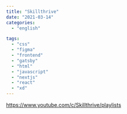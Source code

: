 ```yaml
---
title: "Skillthrive"
date: "2021-03-14"
categories:
  - "english"

tags:
  - "css"
  - "figma"
  - "frontend"
  - "gatsby"
  - "html"
  - "javascript"
  - "nextjs"
  - "react"
  - "xd"
---
```


https://www.youtube.com/c/Skillthrive/playlists
